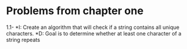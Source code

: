 # Problems from chapter one

1.1-
*I: Create an algorithm that will check if a string contains all unique characters.
*D: Goal is to determine whether at least one character of a string repeats
